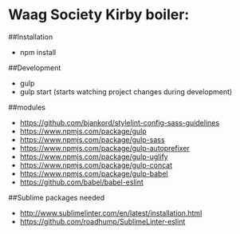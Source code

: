 # Waag Society Kirby boiler:

##Installation
- npm install

##Development
- gulp
- gulp start (starts watching project changes during development)

##modules
- https://github.com/bjankord/stylelint-config-sass-guidelines
- https://www.npmjs.com/package/gulp
- https://www.npmjs.com/package/gulp-sass
- https://www.npmjs.com/package/gulp-autoprefixer
- https://www.npmjs.com/package/gulp-uglify
- https://www.npmjs.com/package/gulp-concat
- https://www.npmjs.com/package/gulp-babel
- https://github.com/babel/babel-eslint


##Sublime packages needed
- http://www.sublimelinter.com/en/latest/installation.html
- https://github.com/roadhump/SublimeLinter-eslint
